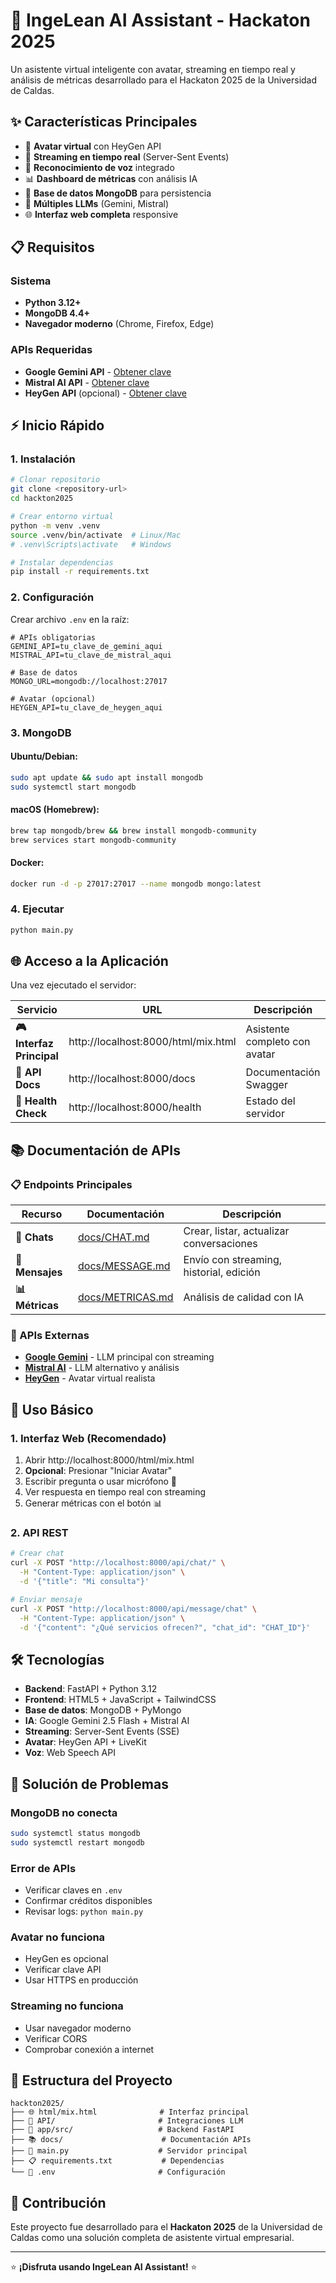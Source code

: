 # 🚀 IngeLean AI Assistant - Hackaton 2025

Un asistente virtual inteligente con avatar, streaming en tiempo real y análisis de métricas desarrollado para el Hackaton 2025 de la Universidad de Caldas.

## ✨ Características Principales

- 🎥 **Avatar virtual** con HeyGen API
- 📡 **Streaming en tiempo real** (Server-Sent Events)
- 🎤 **Reconocimiento de voz** integrado
- 📊 **Dashboard de métricas** con análisis IA
- 💾 **Base de datos MongoDB** para persistencia
- 🤖 **Múltiples LLMs** (Gemini, Mistral)
- 🌐 **Interfaz web completa** responsive

## 📋 Requisitos

### Sistema
- **Python 3.12+**
- **MongoDB 4.4+**
- **Navegador moderno** (Chrome, Firefox, Edge)

### APIs Requeridas
- **Google Gemini API** - [Obtener clave](https://makersuite.google.com/app/apikey)
- **Mistral AI API** - [Obtener clave](https://console.mistral.ai/)
- **HeyGen API** (opcional) - [Obtener clave](https://www.heygen.com/)

## ⚡ Inicio Rápido

### 1. Instalación
```bash
# Clonar repositorio
git clone <repository-url>
cd hackton2025

# Crear entorno virtual
python -m venv .venv
source .venv/bin/activate  # Linux/Mac
# .venv\Scripts\activate   # Windows

# Instalar dependencias
pip install -r requirements.txt
```

### 2. Configuración
Crear archivo `.env` en la raíz:
```env
# APIs obligatorias
GEMINI_API=tu_clave_de_gemini_aqui
MISTRAL_API=tu_clave_de_mistral_aqui

# Base de datos
MONGO_URL=mongodb://localhost:27017

# Avatar (opcional)
HEYGEN_API=tu_clave_de_heygen_aqui
```

### 3. MongoDB
#### Ubuntu/Debian:
```bash
sudo apt update && sudo apt install mongodb
sudo systemctl start mongodb
```

#### macOS (Homebrew):
```bash
brew tap mongodb/brew && brew install mongodb-community
brew services start mongodb-community
```

#### Docker:
```bash
docker run -d -p 27017:27017 --name mongodb mongo:latest
```

### 4. Ejecutar
```bash
python main.py
```

## 🌐 Acceso a la Aplicación

Una vez ejecutado el servidor:

| Servicio | URL | Descripción |
|----------|-----|-------------|
| **🎮 Interfaz Principal** | http://localhost:8000/html/mix.html | Asistente completo con avatar |
| **📖 API Docs** | http://localhost:8000/docs | Documentación Swagger |
| **🔧 Health Check** | http://localhost:8000/health | Estado del servidor |

## 📚 Documentación de APIs

### 📋 Endpoints Principales
| Recurso | Documentación | Descripción |
|---------|---------------|-------------|
| **💬 Chats** | [docs/CHAT.md](docs/CHAT.md) | Crear, listar, actualizar conversaciones |
| **📨 Mensajes** | [docs/MESSAGE.md](docs/MESSAGE.md) | Envío con streaming, historial, edición |
| **📊 Métricas** | [docs/METRICAS.md](docs/METRICAS.md) | Análisis de calidad con IA |

### 🔗 APIs Externas
- **[Google Gemini](https://ai.google.dev/)** - LLM principal con streaming
- **[Mistral AI](https://mistral.ai/)** - LLM alternativo y análisis
- **[HeyGen](https://www.heygen.com/)** - Avatar virtual realista

## 🎯 Uso Básico

### 1. Interfaz Web (Recomendado)
1. Abrir http://localhost:8000/html/mix.html
2. **Opcional**: Presionar "Iniciar Avatar"
3. Escribir pregunta o usar micrófono 🎤
4. Ver respuesta en tiempo real con streaming
5. Generar métricas con el botón 📊

### 2. API REST
```bash
# Crear chat
curl -X POST "http://localhost:8000/api/chat/" \
  -H "Content-Type: application/json" \
  -d '{"title": "Mi consulta"}'

# Enviar mensaje
curl -X POST "http://localhost:8000/api/message/chat" \
  -H "Content-Type: application/json" \
  -d '{"content": "¿Qué servicios ofrecen?", "chat_id": "CHAT_ID"}'
```

## 🛠 Tecnologías

- **Backend**: FastAPI + Python 3.12
- **Frontend**: HTML5 + JavaScript + TailwindCSS
- **Base de datos**: MongoDB + PyMongo
- **IA**: Google Gemini 2.5 Flash + Mistral AI
- **Streaming**: Server-Sent Events (SSE)
- **Avatar**: HeyGen API + LiveKit
- **Voz**: Web Speech API

## 🚨 Solución de Problemas

### MongoDB no conecta
```bash
sudo systemctl status mongodb
sudo systemctl restart mongodb
```

### Error de APIs
- Verificar claves en `.env`
- Confirmar créditos disponibles
- Revisar logs: `python main.py`

### Avatar no funciona
- HeyGen es opcional
- Verificar clave API
- Usar HTTPS en producción

### Streaming no funciona
- Usar navegador moderno
- Verificar CORS
- Comprobar conexión a internet

## 📁 Estructura del Proyecto

```
hackton2025/
├── 🌐 html/mix.html              # Interfaz principal
├── 🤖 API/                       # Integraciones LLM
├── 📱 app/src/                   # Backend FastAPI
├── 📚 docs/                      # Documentación APIs
├── 📄 main.py                    # Servidor principal
├── 📋 requirements.txt           # Dependencias
└── 🔧 .env                       # Configuración
```

## 🤝 Contribución

Este proyecto fue desarrollado para el **Hackaton 2025** de la Universidad de Caldas como una solución completa de asistente virtual empresarial.

---

⭐ **¡Disfruta usando IngeLean AI Assistant!** ⭐
